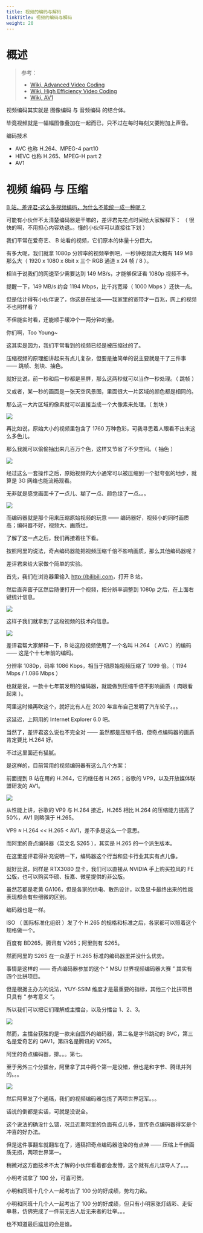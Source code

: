 ```yaml
---
title: 视频的编码与解码
linkTitle: 视频的编码与解码
weight: 20
---
```


# 概述

> 参考：
>
> - [Wiki, Advanced Video Coding](https://en.wikipedia.org/wiki/Advanced_Video_Coding)
> - [Wiki, High Efficiency Video Coding](https://en.wikipedia.org/wiki/High_Efficiency_Video_Coding)
> - [Wiki, AV1](https://en.wikipedia.org/wiki/AV1)

视频编码其实就是 图像编码 与 音频编码 的结合体。

毕竟视频就是一幅幅图像叠加在一起而已，只不过在每时每刻又要附加上声音。

编码技术

- AVC 也称 H.264、MPEG-4 part10
- HEVC 也称 H.265、MPEG-H part 2
- AV1

# 视频 编码 与 压缩

[B 站，差评君-这么多视频编码，为什么不能统一成一种呢？](https://www.bilibili.com/video/BV19Y4113788)

可能有小伙伴不太清楚编码器是干嘛的，差评君先花点时间给大家解释下：
（ 很快的啊，不用担心内容劝退。。懂的小伙伴可以直接往下划 ）

我们平常在爱奇艺、 B 站看的视频，它们原本的体量十分巨大。

有多大呢，我们就拿 1080p 分辨率的视频举例吧，一秒钟视频流大概有 149 MB 那么大（ 1920 x 1080 x 8bit x 三个 RGB 通道 x 24 帧 / 8 ）。

相当于说我们的网速至少需要达到 149 MB/s，才能够保证看 1080p 视频不卡。

提醒一下，149 MB/s 约合 1194 Mbps，比千兆宽带（ 1000 Mbps ）还快一点。

但是估计得有小伙伴说了，你这是在扯淡——我家里的宽带才一百兆，网上的视频不也照样看？

不但能实时看，还能顺手缓冲个一两分钟的量。

你们啊，Too Young~

这其实是因为，我们平常看到的视频已经是被压缩过的了。

压缩视频的原理细讲起来有点儿复杂，但要是抽简单的说主要就是干了三件事 —— 跳帧、划块、抽色。

就好比说，前一秒和后一秒都是黑屏，那么这两秒就可以当作一秒处理。（ 跳帧 ）

又或者，某一秒的画面是一张天空风景图，里面很大一片区域的颜色都是相同的。

那么这一大片区域的像素就可以直接当成一个大像素来处理。（ 划块 ）

![](https://notes-learning.oss-cn-beijing.aliyuncs.com/dk3gg2/1616076594014-16bd468b-3f32-4125-9dbc-e86abef85e81.jpeg)

再比如说，原始大小的视频里包含了 1760 万种色彩，可我寻思着人眼看不出来这么多色儿。

那么我就可以偷偷抽出来几百万个色，这样又节省了不少空间。（ 抽色 ）

![](https://notes-learning.oss-cn-beijing.aliyuncs.com/dk3gg2/1616076594045-6a0b7b8b-057d-4343-88c3-f76d96f4948e.jpeg)

经过这么一套操作之后，原始视频的大小通常可以被压缩到一个挺夸张的地步，就算是 3G 网络也能流畅观看。

无非就是感觉画面卡了一点儿、糊了一点、颜色绿了一点。。。

![](https://notes-learning.oss-cn-beijing.aliyuncs.com/dk3gg2/1616076594063-16240d1b-7397-4be5-922c-00bda03c81b0.jpeg)

而编码器就是那个用来压缩原始视频的玩意 —— 编码器好，视频小的同时画质高；编码器不好，视频大、画质烂。

了解了这一点之后，我们再接着往下看。

按照阿里的说法，奇点编码器能把视频压缩千倍不影响画质，那么其他编码器呢？

差评君来给大家做个简单的实验。

首先，我们在浏览器里输入 <http://bilibili.com>，打开 B 站。

然后直奔窑子区然后随便打开一个视频，把分辨率调整到 1080p 之后，在上面右键统计信息。

![](https://notes-learning.oss-cn-beijing.aliyuncs.com/dk3gg2/1616076594011-da2071d6-36f3-4dea-86b7-b879597ead2d.jpeg)

这样子我们就拿到了这段视频的技术向信息。

![](https://notes-learning.oss-cn-beijing.aliyuncs.com/dk3gg2/1616076594050-fe83c040-7739-4d0e-b6b9-40e3c97ece9a.jpeg)

差评君帮大家解释一下，B 站这段视频使用了一个名叫 H.264 （ AVC ）的编码 —— 这是个十七年前的编码。

分辨率 1080p，码率 1086 Kbps，相当于把原始视频压缩了 1099 倍。（ 1194 Mbps / 1.086 Mbps ）

也就是说，一款十七年前发明的编码器，就能做到压缩千倍不影响画质（ 肉眼看起来 ）。

阿里这时候再吹这个，就好比有人在 2020 年宣布自己发明了汽车轮子。。。

这延迟，上网用的 Internet Explorer 6.0 吧。

当然了，差评君这么说也不完全对 —— 虽然都是压缩千倍，但奇点编码器的画质肯定要比 H.264 好。

不过这里面还有猫腻。

是这样的，目前常用的视频编码器有这么几个方案：

前面提到 B 站在用的 H.264，它的继任者 H.265；谷歌的 VP9，以及开放媒体联盟研发的 AV1。

![](https://notes-learning.oss-cn-beijing.aliyuncs.com/dk3gg2/1616076594098-053bfdc6-6a89-401e-a6a1-7f8c1d273b5a.jpeg)

从性能上讲，谷歌的 VP9 与 H.264 接近，H.265 相比 H.264 的压缩能力提高了 50%，AV1 则略强于 H.265。

VP9 ≈ H.264 << H.265 < AV1，差不多是这么一个意思。

而阿里的奇点编码器（英文名 S265 ），其实是 H.265 的一个派生版本。

在这里差评君得补充说明一下，编码器这个行当和显卡行业其实有点儿像。

就好比说，同样是 RTX3080 显卡，我们可以直接从 NVIDIA 手上购买拉风的 FE 公版，也可以购买华硕、技嘉、微星提供的非公版。

虽然芯都是老黄 GA106，但是各家的供电、散热设计，以及显卡最终出来的性能表现都会有些细微的区别。

编码器也是一样。

ISO （ 国际标准化组织 ）发了个 H.265 的规格和标准之后，各家都可以照着这个规格做一个。

百度有 BD265，腾讯有 V265；阿里则有 S265。

然而阿里的 S265 在一众基于 H.265 标准的编码器里并没什么优势。

事情是这样的 —— 奇点编码器参加的这个 “ MSU 世界视频编码器大赛 ” 其实有四个比拼项目。

但是根据主办方的说法，YUY-SSIM 维度才是最重要的指标，其他三个比拼项目只具有 “ 参考意义 ”。

所以我们可以把它们理解成主擂台，以及分擂台 1、2、3。

![](https://notes-learning.oss-cn-beijing.aliyuncs.com/dk3gg2/1616076594067-aa507a2f-543e-4e29-abba-3e3dec94e3ff.jpeg)

然而，主擂台获胜的是一款来自国外的编码器，第二名是字节跳动的 BVC，第三名是爱奇艺的 QAV1，第四名是腾讯的 V265。

阿里的奇点编码器，排。。。第七。

至于另外三个分擂台，阿里拿了其中两个第一是没错，但也是和字节、腾讯并列的。。。

![](https://notes-learning.oss-cn-beijing.aliyuncs.com/dk3gg2/1616076594048-3efead86-892d-4a84-9837-ce5502f9b91c.jpeg)

然后阿里发了个通稿，我们的视频编码器包揽了两项世界冠军。。。

话说的倒都是实话，可就是没说全。

这个说法的确没什么错，况且近期阿里的负面有点儿多，宣传奇点编码器得奖是个冲喜的好办法。

但是这件事翻车就翻车在了，通稿把奇点编码器渲染的有点神 —— 压缩上千倍画质无损，两项世界第一。

稍微对这方面技术不太了解的小伙伴看着都会发懵，这个就有点儿误导人了。。。

小明考试拿了 100 分，可喜可贺。

小明和同班十几个人一起考出了 100 分的好成绩，势均力敌。

小明和同班十几个人一起考出了 100 分的好成绩，但只有小明家张灯结彩、走街串巷，仿佛完成了一件前无古人后无来者的壮举。。。

也不知道最后尴尬的会是谁。

